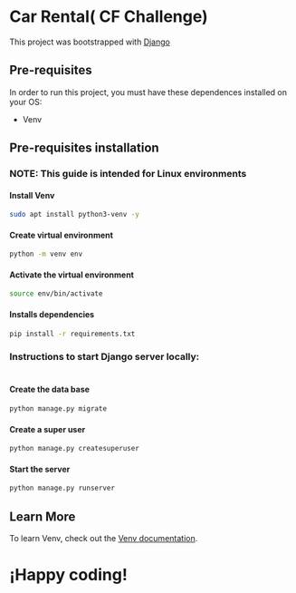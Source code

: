 # Car Rental( CF Challenge) 

This project was bootstrapped with [Django](https://www.djangoproject.com/)

## Pre-requisites

In order to run this project, you must have these dependences installed on your OS:

  * Venv

## Pre-requisites installation
### NOTE: This guide is intended for Linux environments

#### Install Venv

```sh
sudo apt install python3-venv -y
```
#### Create virtual environment

```sh
python -m venv env
```
####  Activate the virtual environment

```sh
source env/bin/activate
```
####  Installs dependencies

```sh
pip install -r requirements.txt
```
### Instructions to start Django server locally:
#

#### Create the data base

```sh
python manage.py migrate
```
#### Create a super user

```sh
python manage.py createsuperuser
```
#### Start the server

```sh
python manage.py runserver
```
## Learn More

To learn Venv, check out the [Venv documentation](https://docs.python.org/3/library/venv.html).
# ¡Happy coding!
